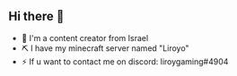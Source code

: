 ## Hi there 👋
- 📸 I'm a content creator from Israel
- ⛏️ I have my minecraft server named "Liroyo"
- ⚡ If u want to contact me on discord: liroygaming#4904
